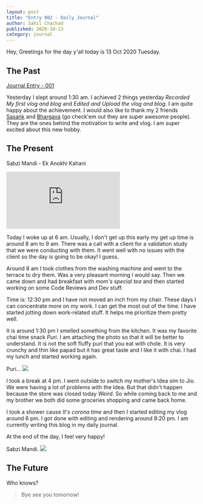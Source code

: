 ```yaml
---
layout: post
title: "Entry 002 - Daily Journal"
author: Sahil Chachad
published: 2020-10-13
category: journal
---
```


Hey, Greetings for the day y'all today is 13 Oct 2020 Tuesday. 

## The Past

[Journal Entry - 001](https://chanchadsahil7.github.io/journal/Entry-001-Daily-Journal.html)

Yesterday I slept around 1:30 am. I achieved 2 things yesterday *Recorded My first vlog and blog* and *Edited and Upload the vlog and blog*. I am quite happy about the achievement. I would also like to thank my 2 friends [ Sasank](https://chsasank.github.io/) and [Bhargava](https://www.youtube.com/user/bhargavaiitb) (go check'em out they are super awesome people). They are the ones behind the motivation to write and vlog. I am super excited about this new hobby.

## The Present

Sabzi Mandi - Ek Anokhi Kahani

<div class="iframe-container">
  <iframe class="responsive-iframe" src="https://www.youtube.com/embed/0Isr1T6eKb0" allow="accelerometer; autoplay; clipboard-write; encrypted-media; gyroscope; picture-in-picture" allowfullscreen frameborder="0">
  </iframe>
</div>

Today I woke up at 6 am. Usually, I don't get up this early my get up time is around 8 am to 9 am. There was a call with a client for a validation study that we were conducting with them. It went well with no issues with the client so the day is going to be okay! I guess.

Around 8 am I took clothes from the washing machine and went to the terrace to dry them. Was a very pleasant morning I would say. Then we came down and had breakfast with *mom's special tea*  and then started working on some Code Reviews and Dev stuff. 

Time is: 12:30 pm and I have not moved an inch from my chair. These days I can concentrate more on my work. I can get the most out of the time. I have started jotting down work-related stuff. It helps me prioritize them pretty well.

It is around 1:30 pm I smelled something from the kitchen. It was my favorite chai time snack *Puri*. I am attaching the photo so that it will be better to understand. It is not the soft fluffy puri that you eat with chole. It is very crunchy and thin like papad but it has great taste and I like it with chai.
I had my lunch and started working again.

<span  class="marginnote">
Puri...
</span>
<img  src='/assets/images/journal/Puri.jpg'>

I took a break at 4 pm. I went outside to switch my mother's Idea sim to Jio. We were having a lot of problems with the Idea. But that didn't happen because the store was closed today *Weird*. So while coming back to me and my brother we both did some groceries shopping and came back home.

I took a shower cause *It's corona time* and then I started editing my vlog around 6 pm. I got done with editing and rendering around 8:20 pm.
I am currently writing this blog in my daily journal.

At the end of the day, I feel very happy!

<span  class="marginnote">
Sabzi Mandi.
</span>
<img  src='/assets/images/journal/sabzi-mandi.jpg'>

## The Future

Who knows?

> Bye see you tomorrow!